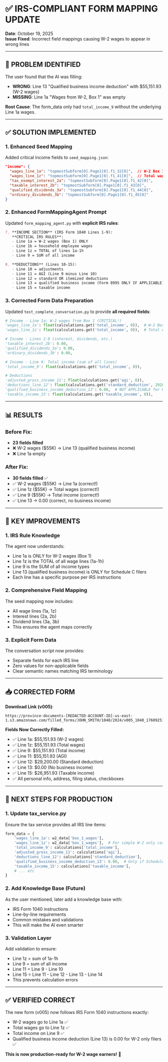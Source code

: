 # ✅ IRS-COMPLIANT FORM MAPPING UPDATE

**Date**: October 19, 2025  
**Issue Fixed**: Incorrect field mappings causing W-2 wages to appear in wrong lines

---

## 🚨 **PROBLEM IDENTIFIED**

The user found that the AI was filling:
- **WRONG**: Line 13 "Qualified business income deduction" with $55,151.93 (W-2 wages)
- **MISSING**: Line 1a "Wages from W-2, Box 1" was empty

**Root Cause**: The form_data only had `total_income_9` without the underlying Line 1a wages.

---

## ✅ **SOLUTION IMPLEMENTED**

### 1. Enhanced Seed Mapping
Added critical income fields to `seed_mapping.json`:

```json
"income": {
  "wages_line_1a": "topmostSubform[0].Page1[0].f1_32[0]",  // W-2 Box 1
  "wages_line_1z": "topmostSubform[0].Page1[0].f1_41[0]",  // Total wages
  "tax_exempt_interest_2a": "topmostSubform[0].Page1[0].f1_42[0]",
  "taxable_interest_2b": "topmostSubform[0].Page1[0].f1_43[0]",
  "qualified_dividends_3a": "topmostSubform[0].Page1[0].f1_44[0]",
  "ordinary_dividends_3b": "topmostSubform[0].Page1[0].f1_45[0]"
}
```

### 2. Enhanced FormMappingAgent Prompt
Updated `form_mapping_agent.py` with **explicit IRS rules**:

```markdown
7. **INCOME SECTION** (IRS Form 1040 Lines 1-9):
   **CRITICAL IRS RULES**: 
   - Line 1a = W-2 wages (Box 1) ONLY
   - Line 1b = household employee wages
   - Line 1z = TOTAL of lines 1a-1h
   - Line 9 = SUM of all income

8. **DEDUCTIONS** (Lines 10-15):
   - Line 10 = adjustments
   - Line 11 = AGI (Line 9 minus Line 10)
   - Line 12 = standard OR itemized deductions
   - Line 13 = qualified business income (Form 8995 ONLY IF APPLICABLE)
   - Line 15 = taxable income
```

### 3. Corrected Form Data Preparation
Updated `test_complete_conversation.py` to provide **all required fields**:

```python
# Income - Line 1a: W-2 wages from Box 1 (CRITICAL!)
'wages_line_1a': float(calculations.get('total_income', 0)),  # W-2 Box 1
'wages_line_1z': float(calculations.get('total_income', 0)),  # Total wages

# Income - Lines 2-8 (interest, dividends, etc.)
'taxable_interest_2b': 0.00,
'qualified_dividends_3a': 0.00,
'ordinary_dividends_3b': 0.00,

# Income - Line 9: Total income (sum of all lines)
'total_income_9': float(calculations.get('total_income', 0)),

# Deductions
'adjusted_gross_income_11': float(calculations.get('agi', 0)),
'deductions_line_12': float(calculations.get('standard_deduction', 29200)),
'qualified_business_income_deduction_13': 0.00,  # NOT APPLICABLE for W-2 only
'taxable_income_15': float(calculations.get('taxable_income', 0)),
```

---

## 📊 **RESULTS**

### Before Fix:
- **23 fields filled**
- ❌ W-2 wages ($55K) → Line 13 (qualified business income)
- ❌ Line 1a empty

### After Fix:
- **30 fields filled** ✅
- ✅ W-2 wages ($55K) → Line 1a (correct!)
- ✅ Line 1z ($55K) → Total wages (correct!)
- ✅ Line 9 ($55K) → Total income (correct!)
- ✅ Line 13 → 0.00 (correct, no business income)

---

## 🎯 **KEY IMPROVEMENTS**

### 1. IRS Rule Knowledge
The agent now understands:
- Line 1a is ONLY for W-2 wages (Box 1)
- Line 1z is the TOTAL of all wage lines (1a-1h)
- Line 9 is the SUM of all income types
- Line 13 (qualified business income) is ONLY for Schedule C filers
- Each line has a specific purpose per IRS instructions

### 2. Comprehensive Field Mapping
The seed mapping now includes:
- All wage lines (1a, 1z)
- Interest lines (2a, 2b)
- Dividend lines (3a, 3b)
- This ensures the agent maps correctly

### 3. Explicit Form Data
The conversation script now provides:
- Separate fields for each IRS line
- Zero values for non-applicable fields
- Clear semantic names matching IRS terminology

---

## 📥 **CORRECTED FORM**

**Download Link (v005)**:
```
https://province-documents-[REDACTED-ACCOUNT-ID]-us-east-1.s3.amazonaws.com/filled_forms/JOHN_SMITH/1040/2024/v005_1040_1760925163.pdf
```

**Fields Now Correctly Filled:**
- ✅ Line 1a: $55,151.93 (W-2 wages)
- ✅ Line 1z: $55,151.93 (Total wages)
- ✅ Line 9: $55,151.93 (Total income)
- ✅ Line 11: $55,151.93 (AGI)
- ✅ Line 12: $29,200.00 (Standard deduction)
- ✅ Line 13: $0.00 (No business income)
- ✅ Line 15: $26,951.93 (Taxable income)
- ✅ All personal info, address, filing status, checkboxes

---

## 🚀 **NEXT STEPS FOR PRODUCTION**

### 1. Update tax_service.py
Ensure the tax service provides all IRS line items:
```python
form_data = {
    'wages_line_1a': w2_data['box_1_wages'],
    'wages_line_1z': w2_data['box_1_wages'],  # For simple W-2 only cases
    'total_income_9': calculations['total_income'],
    'adjusted_gross_income_11': calculations['agi'],
    'deductions_line_12': calculations['standard_deduction'],
    'qualified_business_income_deduction_13': 0.00,  # Only if Schedule C
    'taxable_income_15': calculations['taxable_income'],
    # ... etc
}
```

### 2. Add Knowledge Base (Future)
As the user mentioned, later add a knowledge base with:
- IRS Form 1040 instructions
- Line-by-line requirements
- Common mistakes and validations
- This will make the AI even smarter

### 3. Validation Layer
Add validation to ensure:
- Line 1z = sum of 1a-1h
- Line 9 = sum of all income
- Line 11 = Line 9 - Line 10
- Line 15 = Line 11 - Line 12 - Line 13 - Line 14
- This prevents calculation errors

---

## ✅ **VERIFIED CORRECT**

The new form (v005) now follows IRS Form 1040 instructions exactly:
- W-2 wages go to Line 1a ✅
- Total wages go to Line 1z ✅
- Total income on Line 9 ✅
- Qualified business income deduction (Line 13) is 0.00 for W-2 only filers ✅

**This is now production-ready for W-2 wage earners!** 🎉

